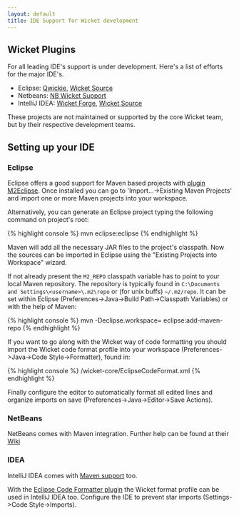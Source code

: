 ```yaml
---
layout: default
title: IDE Support for Wicket development
---
```


## Wicket Plugins ##

For all leading IDE's support is under development. Here's a list of efforts
for the major IDE's.

* Eclipse: [Qwickie](http://code.google.com/p/qwickie), [Wicket Source](https://github.com/42Lines/wicket-source/wiki)
* Netbeans: [NB Wicket Support](http://plugins.netbeans.org/plugin/3586/wicket-1-4-support)
* IntelliJ IDEA: [Wicket Forge](http://wicketforge.googlecode.com/), [Wicket Source](https://github.com/armhold/wicket-source-intellij)

These projects are not maintained or supported by the core Wicket team, but
by their respective development teams.

## Setting up your IDE ##

### Eclipse ###

Eclipse offers a good support for Maven based projects with [plugin M2Eclipse](http://www.eclipse.org/m2e/). Once installed you can go to 'Import...->Existing Maven Projects' and import one or more Maven projects into your workspace.

Alternatively, you can generate an Eclipse project typing the following command on project's root:

{% highlight console %}
mvn eclipse:eclipse
{% endhighlight %}

Maven will add all the necessary JAR files to the project's classpath. Now the sources can be imported in Eclipse using the "Existing Projects into Workspace" wizard.

If not already present the `M2_REPO` classpath variable has to point to your local Maven repository.
The repository is typically found in `C:\Documents and Settings\<username>\.m2\repo` or (for unix buffs) `~/.m2/repo`. It can be set within Eclipse (Preferences->Java->Build Path->Classpath Variables) or with the help of Maven:

{% highlight console %}
mvn -Declipse.workspace=<path-to-eclipse-workspace> eclipse:add-maven-repo
{% endhighlight %}

If you want to go along with the Wicket way of code formatting you should import the Wicket code format profile into your workspace (Preferences->Java->Code Style->Formatter), found in:

{% highlight console %}
<path-to-eclipse-workspace>/wicket-core/EclipseCodeFormat.xml
{% endhighlight %}

Finally configure the editor to automatically format all edited lines and organize imports on save (Preferences->Java->Editor->Save Actions).

### NetBeans ###

NetBeans comes with Maven integration. Further help can be found at their [Wiki](http://wiki.netbeans.org/MavenBestPractices "NetBeans Community Wiki")

### IDEA ###

IntelliJ IDEA comes with [Maven support](http://www.jetbrains.com/idea/webhelp/maven.html "IDEA Web Help") too.

With the [Eclipse Code Formatter plugin](http://plugins.jetbrains.com/plugin/6546) the Wicket format profile can be used in IntelliJ IDEA too. Configure the IDE to prevent star imports (Settings->Code Style->Imports).
